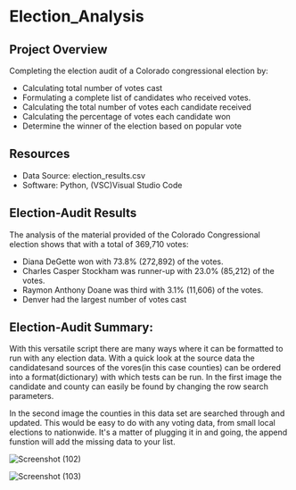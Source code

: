 # Election_Analysis


## Project Overview
Completing the election audit of a Colorado congressional election by:

- Calculating total number of votes cast
- Formulating a complete list of candidates who received votes.
- Calculating the total number of votes each candidate received
- Calculating the percentage of votes each candidate won
- Determine the winner of the election based on popular vote

## Resources
- Data Source: election_results.csv
- Software: Python, (VSC)Visual Studio Code

## Election-Audit Results 
The analysis of the material provided of the Colorado Congressional election shows that with a total of 369,710 votes:

- Diana DeGette won with 73.8% (272,892) of the votes.
- Charles Casper Stockham was runner-up with 23.0% (85,212) of the votes.
- Raymon Anthony Doane was third with 3.1% (11,606) of the votes. 
- Denver had the largest number of votes cast

## Election-Audit Summary:

With this versatile script there are many ways where it can be formatted to run with any election data. 
With a quick look at the source data the candidatesand sources of the vores(in this case counties) can be ordered into a format(dictionary) with which tests can be run. In the first image the candidate and county can easily be found by changing the row search parameters. 

In the second image the counties in this data set are searched through and updated. This would be easy to do with any voting data, from small local elections to nationwide. It's a matter of plugging it in and going, the append funstion will add the missing data to your list. 


![Screenshot (102)](https://user-images.githubusercontent.com/90067477/136715705-51adb855-a2c5-4ceb-b4d4-561b5c683e94.png)

![Screenshot (103)](https://user-images.githubusercontent.com/90067477/136715834-2c02fb67-a0e0-4339-9bd9-cfd8b8e35977.png)
